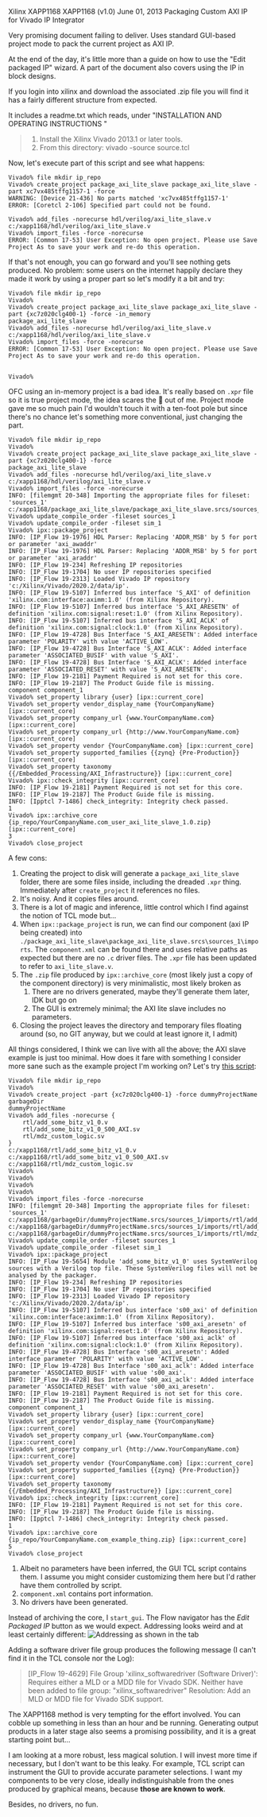 Xilinx XAPP1168 XAPP1168 (v1.0) June 01, 2013
Packaging Custom AXI IP for Vivado IP Integrator

Very promising document failing to deliver. Uses standard GUI-based project mode to pack the current project as AXI IP.

At the end of the day, it's little more than a guide on how to use the "Edit packaged IP" wizard.
A part of the document also covers using the IP in block designs.

If you login into xilinx and download the associated .zip file you will find it has a fairly different structure from expected.

It includes a readme.txt which reads, under "INSTALLATION AND OPERATING INSTRUCTIONS " 

> 1) Install the Xilinx Vivado 2013.1 or later tools.
> 2) From this directory: vivado -source source.tcl

Now, let's execute part of this script and see what happens:

```
Vivado% file mkdir ip_repo
Vivado% create_project package_axi_lite_slave package_axi_lite_slave -part xc7vx485tffg1157-1 -force
WARNING: [Device 21-436] No parts matched 'xc7vx485tffg1157-1'
ERROR: [Coretcl 2-106] Specified part could not be found.

Vivado% add_files -norecurse hdl/verilog/axi_lite_slave.v
c:/xapp1168/hdl/verilog/axi_lite_slave.v
Vivado% import_files -force -norecurse
ERROR: [Common 17-53] User Exception: No open project. Please use Save Project As to save your work and re-do this operation.
```

If that's not enough, you can go forward and you'll see nothing gets produced. No problem: some users on the internet happily declare they made it work by using a proper part so let's modify it a bit and try:

```
Vivado% file mkdir ip_repo
Vivado%
Vivado% create_project package_axi_lite_slave package_axi_lite_slave -part {xc7z020clg400-1} -force -in_memory
package_axi_lite_slave
Vivado% add_files -norecurse hdl/verilog/axi_lite_slave.v
c:/xapp1168/hdl/verilog/axi_lite_slave.v
Vivado% import_files -force -norecurse
ERROR: [Common 17-53] User Exception: No open project. Please use Save Project As to save your work and re-do this operation.


Vivado%
```
OFC using an in-memory project is a bad idea. It's really based on `.xpr` file so it is true project mode, the idea scares the 💩 out of me. Project mode gave me so much pain I'd wouldn't touch it with a ten-foot pole but since there's no chance let's something more conventional, just changing the part.

```
Vivado% file mkdir ip_repo
Vivado%
Vivado% create_project package_axi_lite_slave package_axi_lite_slave -part {xc7z020clg400-1} -force
package_axi_lite_slave
Vivado% add_files -norecurse hdl/verilog/axi_lite_slave.v
c:/xapp1168/hdl/verilog/axi_lite_slave.v
Vivado% import_files -force -norecurse
INFO: [filemgmt 20-348] Importing the appropriate files for fileset: 'sources_1'
c:/xapp1168/package_axi_lite_slave/package_axi_lite_slave.srcs/sources_1/imports/verilog/axi_lite_slave.v
Vivado% update_compile_order -fileset sources_1
Vivado% update_compile_order -fileset sim_1
Vivado% ipx::package_project
INFO: [IP_Flow 19-1976] HDL Parser: Replacing 'ADDR_MSB' by 5 for port or parameter 'axi_awaddr'
INFO: [IP_Flow 19-1976] HDL Parser: Replacing 'ADDR_MSB' by 5 for port or parameter 'axi_araddr'
INFO: [IP_Flow 19-234] Refreshing IP repositories
INFO: [IP_Flow 19-1704] No user IP repositories specified
INFO: [IP_Flow 19-2313] Loaded Vivado IP repository 'c:/Xilinx/Vivado/2020.2/data/ip'.
INFO: [IP_Flow 19-5107] Inferred bus interface 'S_AXI' of definition 'xilinx.com:interface:aximm:1.0' (from Xilinx Repository).
INFO: [IP_Flow 19-5107] Inferred bus interface 'S_AXI_ARESETN' of definition 'xilinx.com:signal:reset:1.0' (from Xilinx Repository).
INFO: [IP_Flow 19-5107] Inferred bus interface 'S_AXI_ACLK' of definition 'xilinx.com:signal:clock:1.0' (from Xilinx Repository).
INFO: [IP_Flow 19-4728] Bus Interface 'S_AXI_ARESETN': Added interface parameter 'POLARITY' with value 'ACTIVE_LOW'.
INFO: [IP_Flow 19-4728] Bus Interface 'S_AXI_ACLK': Added interface parameter 'ASSOCIATED_BUSIF' with value 'S_AXI'.
INFO: [IP_Flow 19-4728] Bus Interface 'S_AXI_ACLK': Added interface parameter 'ASSOCIATED_RESET' with value 'S_AXI_ARESETN'.
INFO: [IP_Flow 19-2181] Payment Required is not set for this core.
INFO: [IP_Flow 19-2187] The Product Guide file is missing.
component component_1
Vivado% set_property library {user} [ipx::current_core]
Vivado% set_property vendor_display_name {YourCompanyName} [ipx::current_core]
Vivado% set_property company_url {www.YourCompanyName.com} [ipx::current_core]
Vivado% set_property company_url {http://www.YourCompanyName.com} [ipx::current_core]
Vivado% set_property vendor {YourCompanyName.com} [ipx::current_core]
Vivado% set_property supported_families {{zynq} {Pre-Production}} [ipx::current_core]
Vivado% set_property taxonomy {{/Embedded_Processing/AXI_Infrastructure}} [ipx::current_core]
Vivado% ipx::check_integrity [ipx::current_core]
INFO: [IP_Flow 19-2181] Payment Required is not set for this core.
INFO: [IP_Flow 19-2187] The Product Guide file is missing.
INFO: [Ipptcl 7-1486] check_integrity: Integrity check passed.
1
Vivado% ipx::archive_core {ip_repo/YourCompanyName.com_user_axi_lite_slave_1.0.zip} [ipx::current_core]
3
Vivado% close_project
```

A few cons:
1. Creating the project to disk will generate a `package_axi_lite_slave` folder, there are some files inside, including the dreaded `.xpr` thing. Immediately after `create_project` it references no files.
2. It's noisy. And it copies files around.
3. There is a lot of magic and inference, little control which I find against the notion of TCL mode but...
4. When `ipx::package_project` is run, we can find our component (axi IP being created) into `./package_axi_lite_slave\package_axi_lite_slave.srcs\sources_1\imports`. The `component.xml` can be found there and uses relative paths as expected but there are no `.c` driver files. The `.xpr` file has been updated to refer to `axi_lite_slave.v`.
5. The `.zip` file produced by `ipx::archive_core` (most likely just a copy of the component directory) is very minimalistic, most likely broken as
    1. There are no drivers generated, maybe they'll generate them later, IDK but go on
    2. The GUI is extremely minimal; the AXI lite slave includes no parameters.
6. Closing the project leaves the directory and temporary files floating around (so, no GIT anyway, but we could at least ignore it, I admit)

All things considered, I think we can live with all the above; the AXI slave example is just too minimal. How does it fare with something I consider more sane such as the example project I'm working on? Let's try [this script](./quick_n_dirty.tcl):

```
Vivado% file mkdir ip_repo
Vivado%
Vivado% create_project -part {xc7z020clg400-1} -force dummyProjectName garbageDir
dummyProjectName
Vivado% add_files -norecurse {
    rtl/add_some_bitz_v1_0.v
    rtl/add_some_bitz_v1_0_S00_AXI.sv
    rtl/mdz_custom_logic.sv
}
c:/xapp1168/rtl/add_some_bitz_v1_0.v c:/xapp1168/rtl/add_some_bitz_v1_0_S00_AXI.sv c:/xapp1168/rtl/mdz_custom_logic.sv
Vivado%
Vivado%
Vivado%
Vivado%
Vivado% import_files -force -norecurse
INFO: [filemgmt 20-348] Importing the appropriate files for fileset: 'sources_1'
c:/xapp1168/garbageDir/dummyProjectName.srcs/sources_1/imports/rtl/add_some_bitz_v1_0.v c:/xapp1168/garbageDir/dummyProjectName.srcs/sources_1/imports/rtl/add_some_bitz_v1_0_S00_AXI.sv c:/xapp1168/garbageDir/dummyProjectName.srcs/sources_1/imports/rtl/mdz_custom_logic.sv
Vivado% update_compile_order -fileset sources_1
Vivado% update_compile_order -fileset sim_1
Vivado% ipx::package_project
INFO: [IP_Flow 19-5654] Module 'add_some_bitz_v1_0' uses SystemVerilog sources with a Verilog top file. These SystemVerilog files will not be analysed by the packager.
INFO: [IP_Flow 19-234] Refreshing IP repositories
INFO: [IP_Flow 19-1704] No user IP repositories specified
INFO: [IP_Flow 19-2313] Loaded Vivado IP repository 'c:/Xilinx/Vivado/2020.2/data/ip'.
INFO: [IP_Flow 19-5107] Inferred bus interface 's00_axi' of definition 'xilinx.com:interface:aximm:1.0' (from Xilinx Repository).
INFO: [IP_Flow 19-5107] Inferred bus interface 's00_axi_aresetn' of definition 'xilinx.com:signal:reset:1.0' (from Xilinx Repository).
INFO: [IP_Flow 19-5107] Inferred bus interface 's00_axi_aclk' of definition 'xilinx.com:signal:clock:1.0' (from Xilinx Repository).
INFO: [IP_Flow 19-4728] Bus Interface 's00_axi_aresetn': Added interface parameter 'POLARITY' with value 'ACTIVE_LOW'.
INFO: [IP_Flow 19-4728] Bus Interface 's00_axi_aclk': Added interface parameter 'ASSOCIATED_BUSIF' with value 's00_axi'.
INFO: [IP_Flow 19-4728] Bus Interface 's00_axi_aclk': Added interface parameter 'ASSOCIATED_RESET' with value 's00_axi_aresetn'.
INFO: [IP_Flow 19-2181] Payment Required is not set for this core.
INFO: [IP_Flow 19-2187] The Product Guide file is missing.
component component_1
Vivado% set_property library {user} [ipx::current_core]
Vivado% set_property vendor_display_name {YourCompanyName} [ipx::current_core]
Vivado% set_property company_url {www.YourCompanyName.com} [ipx::current_core]
Vivado% set_property company_url {http://www.YourCompanyName.com} [ipx::current_core]
Vivado% set_property vendor {YourCompanyName.com} [ipx::current_core]
Vivado% set_property supported_families {{zynq} {Pre-Production}} [ipx::current_core]
Vivado% set_property taxonomy {{/Embedded_Processing/AXI_Infrastructure}} [ipx::current_core]
Vivado% ipx::check_integrity [ipx::current_core]
INFO: [IP_Flow 19-2181] Payment Required is not set for this core.
INFO: [IP_Flow 19-2187] The Product Guide file is missing.
INFO: [Ipptcl 7-1486] check_integrity: Integrity check passed.
1
Vivado% ipx::archive_core {ip_repo/YourCompanyName.com_example_thing.zip} [ipx::current_core]
5
Vivado% close_project
```

1. Albeit no parameters have been inferred, the GUI TCL script contains them. I assume you might consider customizing them here but I'd rather have them controlled by script.
2. `component.xml` contains port information.
3. No drivers have been generated.

Instead of archiving the core, I `start_gui`. The Flow navigator has the *Edit Packaged IP* button as we would expect. Addressing looks weird and at least certainly different:
![Addressing as shown in the tab](./addressing_is_weird.png)

Adding a software driver file group produces the following message (I can't find it in the TCL console nor the Log):

> [IP_Flow 19-4629] File Group 'xilinx_softwaredriver (Software Driver)': Requires either a MLD or a MDD file for Vivado SDK.  Neither have been added to file group: "xilinx_softwaredriver"
Resolution: Add an MLD or MDD file for Vivado SDK support.

The XAPP1168 method is very tempting for the effort involved. You can cobble up something in less than an hour and be running. Generating output products in a later stage also seems a promising possibility, and it is a great starting point but...

I am looking at a more robust, less magical solution. I will invest more time if necessary, but I don't want to be this leaky.
For example, TCL script can instrument the GUI to provide accurate parameter selections. I want my components to be very close, ideally indistinguishable from the ones produced by graphical means, because **those are known to work**.

Besides, no drivers, no fun.
